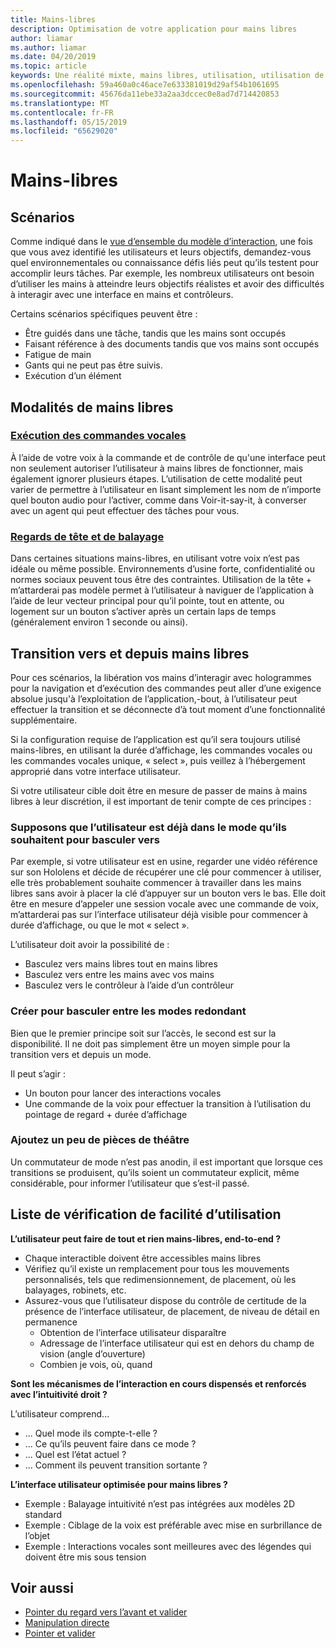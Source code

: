 ```yaml
---
title: Mains-libres
description: Optimisation de votre application pour mains libres
author: liamar
ms.author: liamar
ms.date: 04/20/2019
ms.topic: article
keywords: Une réalité mixte, mains libres, utilisation, utilisation de ciblage, interaction, conception
ms.openlocfilehash: 59a460a0c46ace7e633381019d29af54b1061695
ms.sourcegitcommit: 45676da11ebe33a2aa3dccec0e8ad7d714420853
ms.translationtype: MT
ms.contentlocale: fr-FR
ms.lasthandoff: 05/15/2019
ms.locfileid: "65629020"
---
```

# <a name="hands-free"></a>Mains-libres



## <a name="scenarios"></a>Scénarios

Comme indiqué dans le [vue d’ensemble du modèle d’interaction](interaction-fundamentals.md), une fois que vous avez identifié les utilisateurs et leurs objectifs, demandez-vous quel environnementales ou connaissance défis liés peut qu’ils testent pour accomplir leurs tâches. Par exemple, les nombreux utilisateurs ont besoin d’utiliser les mains à atteindre leurs objectifs réalistes et avoir des difficultés à interagir avec une interface en mains et contrôleurs. 

Certains scénarios spécifiques peuvent être : 
* Être guidés dans une tâche, tandis que les mains sont occupés
* Faisant référence à des documents tandis que vos mains sont occupés
* Fatigue de main
* Gants qui ne peut pas être suivis.
* Exécution d’un élément


## <a name="hands-free-modalities"></a>Modalités de mains libres

### <a name="voice-commandingvoice-designmd"></a>[Exécution des commandes vocales](voice-design.md)

À l’aide de votre voix à la commande et de contrôle de qu'une interface peut non seulement autoriser l’utilisateur à mains libres de fonctionner, mais également ignorer plusieurs étapes. L’utilisation de cette modalité peut varier de permettre à l’utilisateur en lisant simplement les nom de n’importe quel bouton audio pour l’activer, comme dans Voir-it-say-it, à converser avec un agent qui peut effectuer des tâches pour vous.



### <a name="head-gaze-and-dwellgaze-and-dwellmd"></a>[Regards de tête et de balayage](gaze-and-dwell.md)

Dans certaines situations mains-libres, en utilisant votre voix n’est pas idéale ou même possible. Environnements d’usine forte, confidentialité ou normes sociaux peuvent tous être des contraintes. Utilisation de la tête + m’attarderai pas modèle permet à l’utilisateur à naviguer de l’application à l’aide de leur vecteur principal pour qu’il pointe, tout en attente, ou logement sur un bouton s’activer après un certain laps de temps (généralement environ 1 seconde ou ainsi). 


## <a name="transitioning-in-and-out-of-hands-free"></a>Transition vers et depuis mains libres

Pour ces scénarios, la libération vos mains d’interagir avec hologrammes pour la navigation et d’exécution des commandes peut aller d’une exigence absolue jusqu'à l’exploitation de l’application,-bout, à l’utilisateur peut effectuer la transition et se déconnecte d’à tout moment d’une fonctionnalité supplémentaire. 

Si la configuration requise de l’application est qu’il sera toujours utilisé mains-libres, en utilisant la durée d’affichage, les commandes vocales ou les commandes vocales unique, « select », puis veillez à l’hébergement approprié dans votre interface utilisateur. 

Si votre utilisateur cible doit être en mesure de passer de mains à mains libres à leur discrétion, il est important de tenir compte de ces principes :

### <a name="assume-the-user-is-already-in-the-mode-that-they-want-to-switch-to"></a>Supposons que l’utilisateur est déjà dans le mode qu’ils souhaitent pour basculer vers
Par exemple, si votre utilisateur est en usine, regarder une vidéo référence sur son Hololens et décide de récupérer une clé pour commencer à utiliser, elle très probablement souhaite commencer à travailler dans les mains libres sans avoir à placer la clé d’appuyer sur un bouton vers le bas. Elle doit être en mesure d’appeler une session vocale avec une commande de voix, m’attarderai pas sur l’interface utilisateur déjà visible pour commencer à durée d’affichage, ou que le mot « select ».

L’utilisateur doit avoir la possibilité de : 
* Basculez vers mains libres tout en mains libres
* Basculez vers entre les mains avec vos mains
* Basculez vers le contrôleur à l’aide d’un contrôleur 

### <a name="create-redundant-ways-to-switch-modes"></a>Créer pour basculer entre les modes redondant
Bien que le premier principe soit sur l’accès, le second est sur la disponibilité. Il ne doit pas simplement être un moyen simple pour la transition vers et depuis un mode. 

Il peut s’agir : 
* Un bouton pour lancer des interactions vocales
* Une commande de la voix pour effectuer la transition à l’utilisation du pointage de regard + durée d’affichage

### <a name="add-a-dash-of-drama"></a>Ajoutez un peu de pièces de théâtre
Un commutateur de mode n’est pas anodin, il est important que lorsque ces transitions se produisent, qu’ils soient un commutateur explicit, même considérable, pour informer l’utilisateur que s’est-il passé. 


## <a name="usability-checklist"></a>Liste de vérification de facilité d’utilisation

**L’utilisateur peut faire de tout et rien mains-libres, end-to-end ?**
* Chaque interactible doivent être accessibles mains libres
* Vérifiez qu’il existe un remplacement pour tous les mouvements personnalisés, tels que redimensionnement, de placement, où les balayages, robinets, etc.
* Assurez-vous que l’utilisateur dispose du contrôle de certitude de la présence de l’interface utilisateur, de placement, de niveau de détail en permanence
    * Obtention de l’interface utilisateur disparaître
    * Adressage de l’interface utilisateur qui est en dehors du champ de vision (angle d’ouverture)
    * Combien je vois, où, quand

**Sont les mécanismes de l’interaction en cours dispensés et renforcés avec l’intuitivité droit ?**

L’utilisateur comprend...
* ... Quel mode ils compte-t-elle ?
* ... Ce qu’ils peuvent faire dans ce mode ?
* ... Quel est l’état actuel ?
* ... Comment ils peuvent transition sortante ?
    
**L’interface utilisateur optimisée pour mains libres ?**   

* Exemple : Balayage intuitivité n’est pas intégrées aux modèles 2D standard
* Exemple : Ciblage de la voix est préférable avec mise en surbrillance de l’objet
* Exemple : Interactions vocales sont meilleures avec des légendes qui doivent être mis sous tension


## <a name="see-also"></a>Voir aussi
* [Pointer du regard vers l’avant et valider](gaze-and-commit.md)
* [Manipulation directe](direct-manipulation.md)
* [Pointer et valider](point-and-commit.md)
